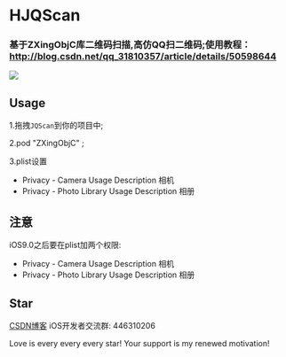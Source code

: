 # HJQScan
### 基于ZXingObjC库二维码扫描,高仿QQ扫二维码;使用教程：http://blog.csdn.net/qq_31810357/article/details/50598644

![](https://github.com/xiaohange/JQScan/blob/master/v1.jpg?raw=true)

## Usage

1.拖拽`JQScan`到你的项目中;

2.pod "ZXingObjC" ;

3.plist设置

- Privacy - Camera Usage Description            相机
- Privacy - Photo Library Usage Description     相册
## 注意

iOS9.0之后要在plist加两个权限:

- Privacy - Camera Usage Description            相机
- Privacy - Photo Library Usage Description     相册


## Star

[CSDN博客](http://blog.csdn.net/qq_31810357) iOS开发者交流群: 446310206

Love is every every every star! Your support is my renewed motivation!